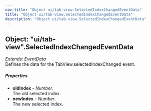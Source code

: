 ```yaml
---
nav-title: "Object ui/tab-view.SelectedIndexChangedEventData"
title: "Object ui/tab-view.SelectedIndexChangedEventData"
description: "Object ui/tab-view.SelectedIndexChangedEventData"
---
```

## Object: "ui/tab-view".SelectedIndexChangedEventData  
_Extends:_ [_EventData_](../../data/observable/EventData.md)  
Defines the data for the TabView.selectedIndexChanged event.

##### Properties
 - **oldIndex** - _Number_.    
  The old selected index.
 - **newIndex** - _Number_.    
  The new selected index.